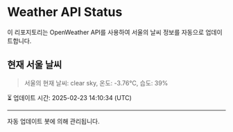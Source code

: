 
# Weather API Status

이 리포지토리는 OpenWeather API를 사용하여 서울의 날씨 정보를 자동으로 업데이트합니다.

## 현재 서울 날씨
> 서울의 현재 날씨: clear sky, 온도: -3.76°C, 습도: 39%

⏳ 업데이트 시간: 2025-02-23 14:10:34 (UTC)

---
자동 업데이트 봇에 의해 관리됩니다.
